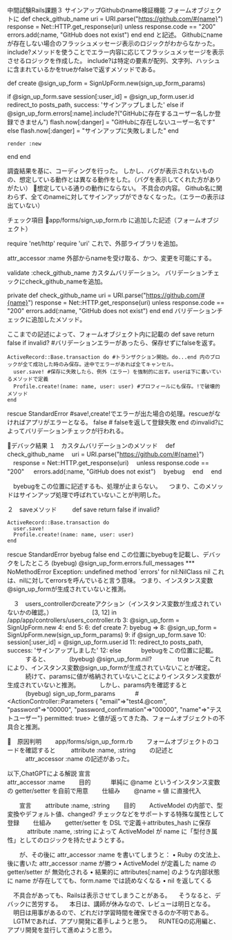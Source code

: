 中間試験Rails課題３
サインアップGithubのname検証機能
フォームオブジェクトに
  def check_github_name
    uri = URI.parse("https://github.com/#{name}")
    response = Net::HTTP.get_response(uri)
    unless response.code == "200"
      errors.add(:name, "GitHub does not exist")
    end
  end
と記述。
Githubにnameが存在しない場合のフラッシュメッセージ表示のロジックがわからなかった。
include?メソッドを使うことでエラー内容に応じてフラッシュメッセージを表示させるロジックを作成した。
include?は特定の要素が配列、文字列、ハッシュに含まれているかをtrueかfalseで返すメソッドである。

def create
  @sign_up_form = SignUpForm.new(sign_up_form_params)

  if @sign_up_form.save
    session[:user_id] = @sign_up_form.user.id
    redirect_to posts_path, success: 'サインアップしました'
  else
    if @sign_up_form.errors[:name].include?("GitHubに存在するユーザー名しか登録できません")
      flash.now[:danger] = "GitHubに存在しないユーザー名です"
    else
      flash.now[:danger] = "サインアップに失敗しました"
    end

    render :new
  end
end

調査結果を基に、コーディングを行った。
しかし、バグが表示されないものの、想定している動作とは異なる動作をした。（バグを表示してくれた方がありがたい）
🔴想定している通りの動作にならない。
不具合の内容。
Github名に関わらず、全てのnameに対してサインアップができなくなった。（エラーの表示は出ていない）

チェック項目
🔶app/forms/sign_up_form.rb に追加した記述（フォームオブジェクト）

require 'net/http'
require 'uri'
これで、外部ライブラリを追加。

attr_accessor :name
外部からnameを受け取る、かつ、変更を可能にする。

validate :check_github_name
カスタムバリデーション。
バリデーションチェックにcheck_github_nameを追加。

private
  def check_github_name
    uri = URI.parse("https://github.com/#{name}")
    response = Net::HTTP.get_response(uri)
    unless response.code == "200"
      errors.add(:name, "GitHub does not exist")
    end
  end
バリデーションチェックに追加したメソッド。

ここまでの記述によって、フォームオブジェクト内に記載の
  def save
    return false if invalid? #バリデーションエラーがあったら、保存せずにfalseを返す。

    ActiveRecord::Base.transaction do #トランザクション開始。do...end 内のブロックが全て成功した時のみ保存。途中でエラーがあれば全てキャンセル。
      user.save! #保存に失敗したら、例外（エラー）を強制的に出す。userは下に書いているメソッドで定義
      Profile.create!(name: name, user: user) #プロフィールにも保存。!で破壊的メソッド
    end
  rescue StandardError #save!,create!でエラーが出た場合の処理。rescueがなければアプリがエラーとなる。
    false # falseを返して登録失敗
  end
のinvalid?によってバリデーションチェックが行われる。

🔶デバック結果
１　カスタムバリデーションのメソッド
  　def check_github_name
    　uri = URI.parse("https://github.com/#{name}")
    　response = Net::HTTP.get_response(uri)
    　unless response.code == "200"
     　 errors.add(:name, "GitHub does not exist")
      　byebug
    　end
  　end

　byebugをこの位置に記述するも、処理が止まらない。
　つまり、このメソッドはサインアップ処理で呼ばれていないことが判明した。

２　saveメソッド
　　  def save
    return false if invalid?

    ActiveRecord::Base.transaction do
      user.save!
      Profile.create!(name: name, user: user)
    end
  rescue StandardError
    byebug
    false
  end
この位置にbyebugを記載し、デバックをしたところ
(byebug) @sign_up_form.errors.full_messages
*** NoMethodError Exception: undefined method `errors' for nil:NilClass
nil
これは、nilに対してerrorsを呼んでいると言う意味。
つまり、インスタンス変数@sign_up_formが生成されていないと推測。

　３　users_controllerのcreateアクション（インスタンス変数が生成されていないかの確認。）
　　　
　　　[3, 12] in /app/app/controllers/users_controller.rb
    3:     @sign_up_form = SignUpForm.new
    4:   end
    5:
    6:   def create
    7:     byebug
=>  8:     @sign_up_form = SignUpForm.new(sign_up_form_params)
    9:     if @sign_up_form.save
   10:       session[:user_id] = @sign_up_form.user.id
   11:       redirect_to posts_path, success: 'サインアップしました'
   12:     else
　　　byebugをこの位置に記載。
　　　すると、
　　　(byebug) @sign_up_form.nil?
　　　　true
　　　これにより、インスタンス変数@sign_up_formが生成されていないことが確定。
　　　続けて、paramsに値が格納されていないことによりインスタンス変数が生成されていないと推測。
　　　しかし、params内を確認すると
　　　(byebug) sign_up_form_params
　　　#<ActionController::Parameters {
     "email"=>"test4.@com",
     "password"=>"00000",
     "password_confirmation"=>"00000",
     "name"=>"テストユーザー"}
      permitted: true>
      と値が返ってきた為、フォームオブジェクトの不具合と推測。

🔶　原因判明
　　app/forms/sign_up_form.rb
　　フォームオブジェクトのコードを確認すると
　　  attribute :name, :string
　　の記述と
　　　attr_accessor :name
   の記述があった。

   以下,ChatGPTによる解説
   宣言　　　　　　　　　　　　　　　
　　attr_accessor :name
　　目的　
　　単純に @name というインスタンス変数の getter/setter を自前で用意
　　仕組み
　　@name = 値 に直接代入

　　宣言
　　attribute :name, :string
　　目的
　　ActiveModel の内部で、型変換やデフォルト値、changed? チェックなどをサポートする特殊な属性として登録
　　仕組み
　　getter/setter を DSL で定義＋attributes_hash に保存
　
　　attribute :name, :string によって ActiveModel が name に「型付き属性」としてのロジックを持たせようとする。

　　が、その後に attr_accessor :name を書いてしまうと：
	•	Ruby の文法上、後に書いた attr_accessor :name が勝つ
	•	ActiveModel が定義した name の getter/setter が 無効化される
	•	結果的に attributes[:name] のような内部状態に name が存在してても、form.name では読めなくなる
	•	nil を返してくる

　不具合があっても、Railsは表示させてしまうことがある。
　そうなると、デバックに苦労する。
　本日は、講師が休みなので、レビューは明日となる。
　明日は用事があるので、どれだけ学習時間を確保できるのか不明である。
　LGTMであれば、アプリ開発に着手しようと思う。
　RUNTEQの応用編と、アプリ開発を並行して進めようと思う。